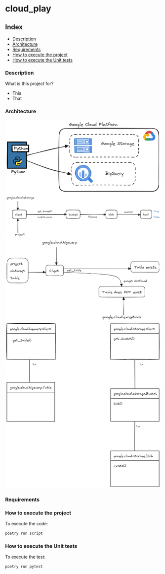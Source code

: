 # cloud_play

## Index
- [Description](#description)
- [Architecture](#architecture)
- [Requirements](#requirements)
- [How to execute the project](#how-to-execute-the-project)
- [How to execute the Unit tests](#how-to-execute-the-unit-tests)

### Description
What is this project for?
- This
- That

### Architecture
![alt text](resource/architecture_image.png)
![alt text](resource/file_finder_image.png)
![alt text](resource/table_finder_image.png)
![alt text](resource/class_image.png)

### Requirements

### How to execute the project

To execute the code:
```bash
poetry run script

```

### How to execute the Unit tests
To execute the test:

```bash
poetry run pytest
```